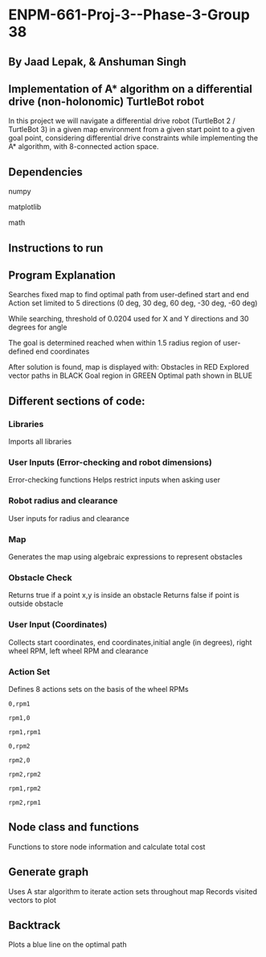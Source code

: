 # ENPM-661-Proj-3--Phase-3-Group 38
## By Jaad Lepak, & Anshuman Singh

## Implementation of A* algorithm on a differential drive (non-holonomic) TurtleBot robot


In this project we will navigate a differential drive robot (TurtleBot 2 / TurtleBot 3) in a given map environment from a given start point to a given goal point, considering differential drive constraints while implementing the A* algorithm, with 8-connected action space.

## Dependencies
numpy 

matplotlib

math 

## Instructions to run 

 ## Program Explanation
 Searches fixed map to find optimal path from user-defined start and end
 Action set limited to 5 directions (0 deg, 30 deg, 60 deg, -30 deg, -60 deg)
 
 While searching, threshold of 0.0204 used for X and Y directions and 30 degrees for angle
 
 The goal is determined reached when within 1.5 radius region of user-defined end coordinates
 
 After solution is found, map is displayed with:
    Obstacles in RED
    Explored vector paths in BLACK
    Goal region in GREEN
    Optimal path shown in BLUE
## Different sections of code:
### Libraries
  Imports all libraries
  
### User Inputs (Error-checking and robot dimensions)
  Error-checking functions
    Helps restrict inputs when asking user
    
  ### Robot radius and clearance
   User inputs for radius and clearance
   
### Map
  Generates the map using algebraic expressions to represent obstacles
  
### Obstacle Check
  Returns true if a point x,y is inside an obstacle
  Returns false if point is outside obstacle
  
### User Input (Coordinates)
  Collects start coordinates, end coordinates,initial angle (in degrees), right wheel RPM, left wheel RPM and clearance
  
### Action Set
  Defines 8 actions sets on the basis of the wheel RPMs

    0,rpm1

    rpm1,0

    rpm1,rpm1

    0,rpm2

    rpm2,0

    rpm2,rpm2

    rpm1,rpm2

    rpm2,rpm1

## Node class and functions
  Functions to store node information and calculate total cost
## Generate graph
  Uses A star algorithm to iterate action sets throughout map
  Records visited vectors to plot
## Backtrack
  Plots a blue line on the optimal path
  
  
 


